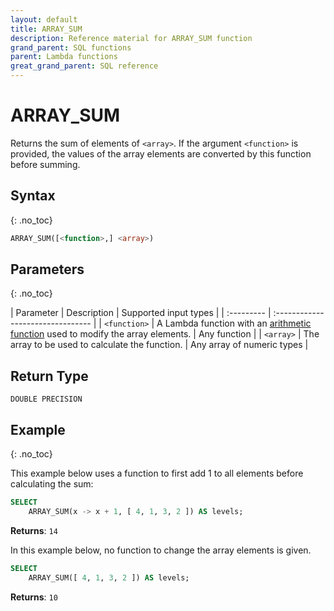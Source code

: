 ```yaml
---
layout: default
title: ARRAY_SUM
description: Reference material for ARRAY_SUM function
grand_parent: SQL functions
parent: Lambda functions
great_grand_parent: SQL reference
---
```


# ARRAY\_SUM

Returns the sum of elements of `<array>`. If the argument `<function>` is provided, the values of the array elements are converted by this function before summing.

## Syntax
{: .no_toc}

```sql
ARRAY_SUM([<function>,] <array>)
```
## Parameters
{: .no_toc} 

| Parameter | Description | Supported input types | 
| :--------- | :-------------------------------- |
| `<function>`  | A Lambda function with an [arithmetic function](../../operators.md#arithmetic) used to modify the array elements. | Any function | 
| `<array>`   | The array to be used to calculate the function.     | Any array of numeric types | 

## Return Type 
`DOUBLE PRECISION`

## Example
{: .no_toc}

This example below uses a function to first add 1 to all elements before calculating the sum:

```sql
SELECT
	ARRAY_SUM(x -> x + 1, [ 4, 1, 3, 2 ]) AS levels;
```

**Returns**: `14`

In this example below, no function to change the array elements is given.

```sql
SELECT
	ARRAY_SUM([ 4, 1, 3, 2 ]) AS levels;
```

**Returns**: `10`